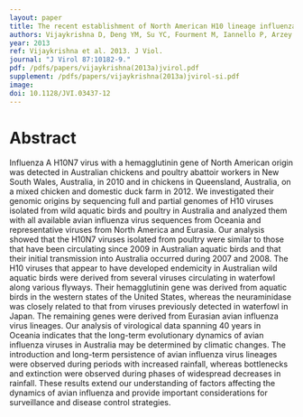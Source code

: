```yaml
---
layout: paper
title: The recent establishment of North American H10 lineage influenza viruses in Australian wild waterfowl and the evolution of Australian avian influenza viruses.
authors: Vijaykrishna D, Deng YM, Su YC, Fourment M, Iannello P, Arzey GG, Hansbro PM, Arzey KE, Kirkland PD, Warner S, O'Riley K, Barr IG, Smith GJ, Hurt AC.
year: 2013
ref: Vijaykrishna et al. 2013. J Viol.
journal: "J Virol 87:10182-9."
pdf: /pdfs/papers/vijaykrishna(2013a)jvirol.pdf
supplement: /pdfs/papers/vijaykrishna(2013a)jvirol-si.pdf
image:
doi: 10.1128/JVI.03437-12
---
```


# Abstract
Influenza A H10N7 virus with a hemagglutinin gene of North American origin was detected in Australian chickens and poultry abattoir workers in New South Wales, Australia, in 2010 and in chickens in Queensland, Australia, on a mixed chicken and domestic duck farm in 2012. We investigated their genomic origins by sequencing full and partial genomes of H10 viruses isolated from wild aquatic birds and poultry in Australia and analyzed them with all available avian influenza virus sequences from Oceania and representative viruses from North America and Eurasia. Our analysis showed that the H10N7 viruses isolated from poultry were similar to those that have been circulating since 2009 in Australian aquatic birds and that their initial transmission into Australia occurred during 2007 and 2008. The H10 viruses that appear to have developed endemicity in Australian wild aquatic birds were derived from several viruses circulating in waterfowl along various flyways. Their hemagglutinin gene was derived from aquatic birds in the western states of the United States, whereas the neuraminidase was closely related to that from viruses previously detected in waterfowl in Japan. The remaining genes were derived from Eurasian avian influenza virus lineages. Our analysis of virological data spanning 40 years in Oceania indicates that the long-term evolutionary dynamics of avian influenza viruses in Australia may be determined by climatic changes. The introduction and long-term persistence of avian influenza virus lineages were observed during periods with increased rainfall, whereas bottlenecks and extinction were observed during phases of widespread decreases in rainfall. These results extend our understanding of factors affecting the dynamics of avian influenza and provide important considerations for surveillance and disease control strategies.
